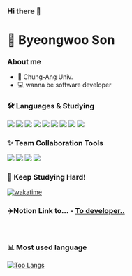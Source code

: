 

<!--
**ceginer/ceginer** is a ✨ _special_ ✨ repository because its `README.md` (this file) appears on your GitHub profile.

Here are some ideas to get you started:

- 🔭 I’m currently working on ...
- 🌱 I’m currently learning ...
- 👯 I’m looking to collaborate on ...
- 🤔 I’m looking for help with ...
- 💬 Ask me about ...
- 📫 How to reach me: ...
- 😄 Pronouns: ...
- ⚡ Fun fact: ...
-->

### Hi there 👋
# 🤠 Byeongwoo Son


### About me
- 📖 Chung-Ang Univ.
- 💻 wanna be software developer



### 🛠 Languages & Studying

<img src="https://img.shields.io/badge/C-A8B9CC?style=flat-square&logo=C&logoColor=white"/></a>
<img src="https://img.shields.io/badge/Python-3766AB?style=flat-square&logo=Python&logoColor=white"/></a>
<img src="https://img.shields.io/badge/django-092E20?style=flat-square&logo=django&logoColor=white"></a>
<img src="https://img.shields.io/badge/java-007396?style=flat-square&logo=OpenJDK&logoColor=white"></a>
<img src="https://img.shields.io/badge/spring boot-6DB33F?style=flat-square&logo=spring boot&logoColor=white"/></a>
<img src="https://img.shields.io/badge/html5-E34F26?style=flat-square&logo=html5&logoColor=white"></a>
<img src="https://img.shields.io/badge/css-1572B6?style=flat-square&logo=css3&logoColor=white"/></a>
<img src="https://img.shields.io/badge/javascript-F7DF1E?style=flat-square&logo=javascript&logoColor=white"/></a>
<img src="https://img.shields.io/badge/bootstrap-7952B3?style=flat-square&logo=bootstrap&logoColor=white"/></a>



### ✨ Team Collaboration Tools
<img src="https://img.shields.io/badge/git-F05032?style=flat-square&logo=git&logoColor=white"></a>
<img src="https://img.shields.io/badge/github-181717?style=flat-square&logo=github&logoColor=white"></a>
<img src="https://img.shields.io/badge/Notion-000000?style=flat-square&logo=Notion&logoColor=white"></a>
<img src="https://img.shields.io/badge/Slack-4A154B?style=flat-square&logo=Slack&logoColor=white"></a>


### 💖 Keep Studying Hard!
[![wakatime](https://wakatime.com/badge/user/b97ae33f-9d4f-425d-887a-aa00b87bb75e.svg)](https://wakatime.com/@b97ae33f-9d4f-425d-887a-aa00b87bb75e)
### ✈️Notion Link to... - [To developer..](https://www.notion.so/To-Developer-eaab7d36f64d4cb0a83c360d65c82b20)
<br/>

### 📊 Most used language
[![Top Langs](https://github-readme-stats.vercel.app/api/top-langs/?username=ceginer&layout=compact)](https://github.com/anuraghazra/github-readme-stats)


<!--START_SECTION:waka-->
<!--END_SECTION:waka-->
